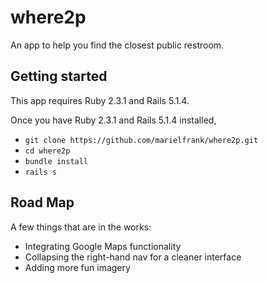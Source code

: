 # where2p

An app to help you find the closest public restroom.

## Getting started

This app requires Ruby 2.3.1 and Rails 5.1.4.

Once you have Ruby 2.3.1 and Rails 5.1.4 installed,

 * `git clone https://github.com/marielfrank/where2p.git`
 * `cd where2p`
 * `bundle install`
 * `rails s`

## Road Map

A few things that are in the works:
* Integrating Google Maps functionality
* Collapsing the right-hand nav for a cleaner interface
* Adding more fun imagery
